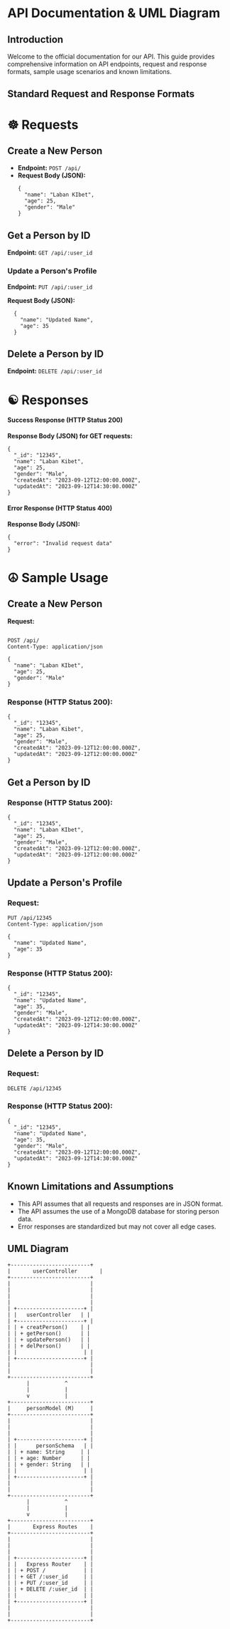 # API Documentation   & UML Diagram

## Introduction

Welcome to the official documentation for our API. This guide provides comprehensive information on API endpoints, request and response formats, sample usage scenarios and  known limitations.

## Standard Request and Response Formats

# ☸️ Requests

## Create a New Person

- **Endpoint:** `POST /api/`
- **Request Body (JSON):**
  ```
  {
    "name": "Laban KIbet",
    "age": 25,
    "gender": "Male"
  }
  ```

## Get a Person by ID

**Endpoint:** `GET /api/:user_id`

### Update a Person's Profile

**Endpoint:** `PUT /api/:user_id`

**Request Body (JSON):**

```
  {
    "name": "Updated Name",
    "age": 35
  }
```
## Delete a Person by ID

**Endpoint:** `DELETE /api/:user_id`

# ☯️ Responses

#### Success Response (HTTP Status 200)

**Response Body (JSON) for GET requests:**
```
{
  "_id": "12345",
  "name": "Laban Kibet",
  "age": 25,
  "gender": "Male",
  "createdAt": "2023-09-12T12:00:00.000Z",
  "updatedAt": "2023-09-12T14:30:00.000Z"
}
```

#### Error Response (HTTP Status 400)

**Response Body (JSON):**
```
{
  "error": "Invalid request data"
}
```

# ☮️ Sample Usage
## Create a New Person
**Request:**
```

POST /api/
Content-Type: application/json

{
  "name": "Laban KIbet",
  "age": 25,
  "gender": "Male"
}
```
### Response (HTTP Status 200):
```
{
  "_id": "12345",
  "name": "Laban Kibet",
  "age": 25,
  "gender": "Male",
  "createdAt": "2023-09-12T12:00:00.000Z",
  "updatedAt": "2023-09-12T12:00:00.000Z"
}
```

## Get a Person by ID
### Response (HTTP Status 200):
```
{
  "_id": "12345",
  "name": "Laban KIbet",
  "age": 25,
  "gender": "Male",
  "createdAt": "2023-09-12T12:00:00.000Z",
  "updatedAt": "2023-09-12T12:00:00.000Z"
}
```

## Update a Person's Profile
### Request:
```
PUT /api/12345
Content-Type: application/json

{
  "name": "Updated Name",
  "age": 35
}
```
### Response (HTTP Status 200):
```
{
  "_id": "12345",
  "name": "Updated Name",
  "age": 35,
  "gender": "Male",
  "createdAt": "2023-09-12T12:00:00.000Z",
  "updatedAt": "2023-09-12T14:30:00.000Z"
}
```
## Delete a Person by ID
### Request:
```
DELETE /api/12345
```
### Response (HTTP Status 200):

```
{
  "_id": "12345",
  "name": "Updated Name",
  "age": 35,
  "gender": "Male",
  "createdAt": "2023-09-12T12:00:00.000Z",
  "updatedAt": "2023-09-12T14:30:00.000Z"
}
```
## Known Limitations and Assumptions
- This API assumes that all requests and responses are in JSON format.
- The API assumes the use of a MongoDB database for storing person data.
- Error responses are standardized but may not cover all edge cases.

## UML Diagram

```plaintext
+-------------------------+
|       userController       |
+-------------------------+
|                         |
|                         |
|                         |
|                         |
| +---------------------+ |
| |   userController   | |
| +---------------------+ |
| | + creatPerson()    | |
| | + getPerson()      | |
| | + updatePerson()   | |
| | + delPerson()      | |
| |                     | |
| +---------------------+ |
|                         |
|                         |
+-------------------------+
      |           ^
      |           |
      v           |
+-------------------------+
|     personModel (M)     |
+-------------------------+
|                         |
|                         |
|                         |
| +---------------------+ |
| |      personSchema   | |
| | + name: String     | |
| | + age: Number      | |
| | + gender: String   | |
| |                     | |
| +---------------------+ |
|                         |
|                         |
+-------------------------+
      |           ^
      |           |
      v           |
+-------------------------+
|       Express Routes    |
+-------------------------+
|                         |
|                         |
|                         |
| +---------------------+ |
| |   Express Router    | |
| | + POST /            | |
| | + GET /:user_id     | |
| | + PUT /:user_id     | |
| | + DELETE /:user_id  | |
| |                     | |
| +---------------------+ |
|                         |
|                         |
+-------------------------+

